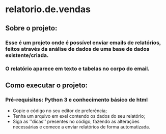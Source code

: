 # relatorio.de.vendas

## Sobre o projeto:
### Esse é um projeto onde é possível enviar emails de relatórios, feitos através da análise de dados de uma base de dados existente/criada.
### O relatório aparece em texto e tabelas no corpo do email.

## Como executar o projeto:
### Pré-requisitos: Python 3 e conhecimento básico de html

- Copie o código no seu editor de preferência;
- Tenha um arquivo em exel contendo os dados do seu relatório;
- Siga as ''dicas'' presentes no código, fazendo as alterações necessárias e comece a enviar relatórios de forma automatizada.
